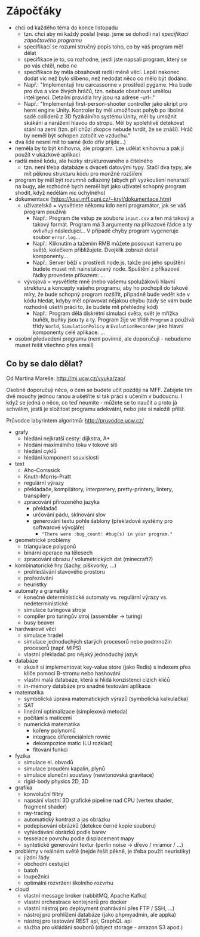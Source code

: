 # Zápočťáky

- chci od každého téma do konce listopadu
    - tzn. chci aby mi každý poslal (resp. jsme se dohodli na) *specifikaci zápočtového programu*
    - specifikací se rozumí stručný popis toho, co by váš program měl dělat
    - specifikace je to, co rozhodne, jestli jste napsali program, který se po vás chtěl, nebo ne
    - specifikace by měla obsahovat radši méně věcí. Lepší nakonec dodat víc než bylo slíbeno, než nedodat něco co mělo být dodáno.
    - Např.: "Implementuji hru carcassonne v prostředí pygame. Hra bude pro dva a více živých hráčů, tzn. nebude obsahovat umělou inteligenci. Detailní pravidla hry jsou na adrese -url-."
    - Např.: "Implementuji first-person-shooter controller jako skript pro herní engine Unity. Kontroler by měl umožňovat pohyb po libolné sadě colliderů z 3D fyzikálního systému Unity, měl by umožnit skákání a narážení hlavou do stropu. Měl by spolehlivě detekovat stání na zemi (tzn. při chůzi zkopce nebude tvrdit, že se znáší). Hráč by neměl být schopen zatočit ve vzduchu."
- dva lidé nesmí mít to samé (kdo dřív přijde...)
- neměla by to být knihovna, ale program. Lze udělat knihovnu a pak ji použít v ukázkové aplikaci
- radši méně kódu, ale hezky strukturovaného a čitelného
    - tzn. není třeba databáze s dvaceti datovými typy. Stačí dva typy, ale mít pěknou strukturu kódu pro monžné rozšíření
- program by měl být rozumně odlazený (abych při vyzkoušení nenarazil na bugy, ale rozhodně bych neměl být jako uživatel schopný program shodit, když nedělám nic úchylného)
- dokumentace (https://ksvi.mff.cuni.cz/~kryl/dokumentace.htm)
    - uživatelská = vysvětlete někomu kdo není programátor, jak se váš program používá
        - Např.: Program čte vstup ze souboru `input.csv` a ten má takový a takový formát. Program má 3 argumenty na příkazové řádce a ty ovlivňují následující... V případě chyby program vygeneruje soubor `error.log`...
        - Např.: Kliknutím a tažením RMB můžete posouvat kameru po světě, kolečkem přibližujete. Dvojklik zobrazí detail komponenty...
        - Např.: Server běží v prostředí node.js, takže pro jeho spuštění budete muset mít nainstalovaný node. Spuštění z příkazové řádky provedete příkazem: ...
    - vývojová = vysvětlete mně (nebo vašemu spolužákovi) hlavní strukturu a koncepty vašeho programu, aby ho pochopil do takové míry, že bude schopný program rozšířit, případně bude vedět kde v kódu hledat, kdyby měl opravovat nějakou chybu (tady se vám bude rozhodně ušetří práci to, že budete mít přehledný kód)
        - Např.: Program dělá diskrétní simulaci světa, svět je mřížka buňěk, buňky jsou ty a ty. Program žije ve třídě `Program` a používá třídy `World`, `SimulationPolicy` a `EvolutionRecorder` jako hlavní komponenty celé aplikace. ...
- osobní předvedení programu (není povinné, ale doporučuji - nebudeme muset řešit všechno přes email)


## Co by se dalo dělat?

Od Martina Mareše: http://mj.ucw.cz/vyuka/zap/

Osobně doporučuji něco, o čem se budete učit později na MFF. Zabijete tím dvě mouchy jednou ranou a ušetříte si tak práci s učením v budoucnu. I když se jedná o něco, co teď neumíte - můžete se to naučit a proto já schválím, jestli je složitost programu adekvátní, nebo jste si naložili příliž.

Průvodce labyrintem algoritmů: http://pruvodce.ucw.cz/

- grafy
    - hledání nejkratší cesty: dijkstra, A*
    - hledání maximálního toku v tokové síti
    - hledání cyklů
    - hledání komponent souvislosti
- text
    - Aho-Corrasick
    - Knuth-Morris-Pratt
    - regulární výrazy
    - překladače, kompilátory, interpretery, pretty-printery, lintery, transpilery
    - zpracování přirozeného jazyka
        - překladač
        - určování pádu, sklnování slov
        - generování textu pohle šablony (překladové systémy pro softwarové vývojáře)
            - `"There were :bug_count: #bug(s) in your program."`
- geometrické problémy
    - triangulace polygonů
    - binární operace na tělesech
    - zpracování obrazu / volumetrických dat (minecraft?)
- kombinatorické hry (šachy, piškvorky, ...)
    - prohledávání stavového prostoru
    - prořezávání
    - heuristky
- automaty a gramatiky
    - konečné deterministické automaty vs. regulární výrazy vs. nedeterministické
    - simulace turingova stroje
    - compiler pro turingův stroj (assembler -> turing)
    - busy beaver
- hardwarové věci
    - simulace hradel
    - simulace jednoduchých starých procesorů nebo podmnožin procesorů (např. MIPS)
    - vlastní překladač pro nějaký jednoduchý jazyk
- databáze
    - zkusit si implementovat key-value store (jako Redis) s indexem přes klíče pomocí B-stromu nebo hashování
    - vlastní malá databáze, která si hlídá konzistenci cizích klíčů
    - in-memory databáze pro snadné testování aplikace
- matematika
    - symbolická úprava matematických výrazů (symbolická kalkulačka)
    - SAT
    - lineární optimalizace (simplexová metoda)
    - počítání s maticemi
    - numerická matematika
        - kořeny polynomů
        - integrace diferenciálních rovnic
        - dekompozice matic (LU rozklad)
        - fitování funkcí
- fyzika
    - simulace el. obvodů
    - simulace proudění kapalin, plynů
    - simulace sluneční soustavy (newtonovská gravitace)
    - rigid-body physics 2D, 3D
- grafika
    - konvoluční filtry
    - napsání vlastní 3D grafické pipeline nad CPU (vertex shader, fragment shader)
    - ray-tracing
    - automatický kontrast a jas obrázku
    - podepisování obrázků (detekce černé kopie souboru)
    - vyhledávání obrázků podle barev
    - tesselace povrchu podle displacement mapy
    - syntetické generování textur (perlin noise -> dřevo / mramor / ...)
- problémy v reálném světě (nejde řešit pěkně, je třeba použít neuristiky)
    - jízdní řády
    - obchodní cestující
    - batoh
    - loupežníci
    - optimální rozvržení školního rozvrhu
- cloud
    - vlastní message broker (rabbitMQ, Apache Kafka)
    - vlastní orchestrace kontejnerů pro docker
    - vlastní nástroj pro deployment (nahrávání přes FTP / SSH, ...)
    - nástroj pro prohlížení databáze (jako phpmyadmin, ale appka)
    - nástroj pro testování REST api, GraphQL api
    - služba pro ukládání souborů (object storage - amazon S3 apod.)
